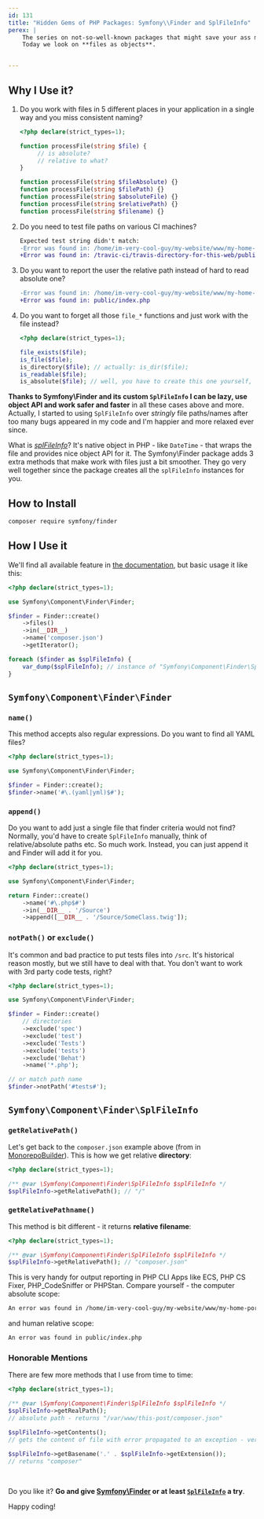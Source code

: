 ```yaml
---
id: 131
title: "Hidden Gems of PHP Packages: Symfony\\Finder and SplFileInfo"
perex: |
    The series on not-so-well-known packages that might save your ass more than you think continues.
    Today we look on **files as objects**.


---
```


## Why I Use it?

1. Do you work with files in 5 different places in your application in a single way and you miss consistent naming?

    ```php
    <?php declare(strict_types=1);

    function processFile(string $file) {
         // is absolute?
         // relative to what?
    }

    function processFile(string $fileAbsolute) {}
    function processFile(string $filePath) {}
    function processFile(string $absoluteFile) {}
    function processFile(string $relativePath) {}
    function processFile(string $filename) {}
    ```

2. Do you need to test file paths on various CI machines?

    ```diff
    Expected test string didn't match:
    -Error was found in: /home/im-very-cool-guy/my-website/www/my-home-porn-web/public/index.php
    +Error was found in: /travic-ci/travis-directory-for-this-web/public/index.php
    ```

3. Do you want to report the user the relative path instead of hard to read absolute one?

    ```diff
    -Error was found in: /home/im-very-cool-guy/my-website/www/my-home-porn-web/public/index.php
    +Error was found in: public/index.php
    ```

4. Do you want to forget all those `file_*` functions and just work with the file instead?

    ```php
    <?php declare(strict_types=1);

    file_exists($file);
    is_file($file);
    is_directory($file); // actually: is_dir($file);
    is_readable($file);
    is_absolute($file); // well, you have to create this one yourself, and don't forget the Windows and Linux differences!
    ```

**Thanks to Symfony\Finder and its custom `SplFileInfo` I can be lazy, use object API and work safer and faster** in all these cases above and more. Actually, I started to using `SplFileInfo` over *stringly* file paths/names after too many bugs appeared in my code and I'm happier and more relaxed ever since.

What is [*splFileInfo*](http://php.net/manual/en/class.splfileinfo.php)? It's native object in PHP - like `DateTime` - that wraps the file and provides nice object API for it. The Symfony\Finder package adds 3 extra methods that make work with files just a bit smoother. They go very well together since the package creates all the `splFileInfo` instances for you.

## How to Install

```bash
composer require symfony/finder
```

## How I Use it

We'll find all available feature in [the documentation](https://symfony.com/doc/current/components/finder.html), but basic usage it like this:

```php
<?php declare(strict_types=1);

use Symfony\Component\Finder\Finder;

$finder = Finder::create()
    ->files()
    ->in(__DIR__)
    ->name('composer.json')
    ->getIterator();

foreach ($finder as $splFileInfo) {
    var_dump($splFileInfo); // instance of "Symfony\Component\Finder\SplFileInfo"
}
```

## `Symfony\Component\Finder\Finder`

### `name()`

This method accepts also regular expressions. Do you want to find all YAML files?

```php
<?php declare(strict_types=1);

use Symfony\Component\Finder\Finder;

$finder = Finder::create();
$finder->name('#\.(yaml|yml)$#');
```

### `append()`

Do you want to add just a single file that finder criteria would not find? Normally, you'd have to create `SplFileInfo` manually, think of relative/absolute paths etc. So much work. Instead, you can just append it and Finder will add it for you.

```php
<?php declare(strict_types=1);

use Symfony\Component\Finder\Finder;

return Finder::create()
    ->name('#\.php$#')
    ->in(__DIR__ . '/Source')
    ->append([__DIR__ . '/Source/SomeClass.twig']);
```

### `notPath()` or `exclude()`

It's common and bad practice to put tests files into `/src`. It's historical reason mostly, but we still have to deal with that.
You don't want to work with 3rd party code tests, right?

```php
<?php declare(strict_types=1);

use Symfony\Component\Finder\Finder;

$finder = Finder::create()
    // directories
    ->exclude('spec')
    ->exclude('test')
    ->exclude('Tests')
    ->exclude('tests')
    ->exclude('Behat')
    ->name('*.php');

// or match path name
$finder->notPath('#tests#');
```

## `Symfony\Component\Finder\SplFileInfo`

### `getRelativePath()`

Let's get back to the `composer.json` example above (from in [MonorepoBuilder](https://github.com/Symplify/MonorepoBuilder/blob/71d81fe279b43b3353d107560198fd5cf52d487c/src/PackageComposerFinder.php#L23-L38)). This is how we get relative **directory**:

```php
<?php declare(strict_types=1);

/** @var \Symfony\Component\Finder\SplFileInfo $splFileInfo */
$splFileInfo->getRelativePath(); // "/"
```

### `getRelativePathname()`

This method is bit different - it returns **relative filename**:

```php
<?php declare(strict_types=1);

/** @var \Symfony\Component\Finder\SplFileInfo $splFileInfo */
$splFileInfo->getRelativePath(); // "composer.json"
```

This is very handy for output reporting in PHP CLI Apps like ECS, PHP CS Fixer, PHP_CodeSniffer or PHPStan. Compare yourself - the computer absolute scope:

```diff
An error was found in /home/im-very-cool-guy/my-website/www/my-home-porn-web/public/index.php
```

and human relative scope:

```diff
An error was found in public/index.php
```

### Honorable Mentions

There are few more methods that I use from time to time:

```php
<?php declare(strict_types=1);

/** @var \Symfony\Component\Finder\SplFileInfo $splFileInfo */
$splFileInfo->getRealPath();
// absolute path - returns "/var/www/this-post/composer.json"

$splFileInfo->getContents();
// gets the content of file with error propagated to an exception - very nice!

$splFileInfo->getBasename('.' . $splFileInfo->getExtension());
// returns "composer"
```

<br>

Do you like it? **Go and give [Symfony\Finder](https://github.com/symfony/finder) or at least [`SplFileInfo`](http://php.net/manual/en/class.splfileinfo.php) a try**.

Happy coding!
